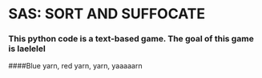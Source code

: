 # SAS: SORT AND SUFFOCATE 
### This python code is a text-based game. The goal of this game is laelelel
####Blue yarn, red yarn, yarn, yaaaaarn
